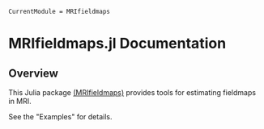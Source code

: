 ```@meta
CurrentModule = MRIfieldmaps
```

# MRIfieldmaps.jl Documentation

## Overview

This Julia package
[(MRIfieldmaps)](https://github.com/JeffFessler/MRIfieldmaps.jl)
provides tools
for estimating fieldmaps in MRI.

See the "Examples" for details.
